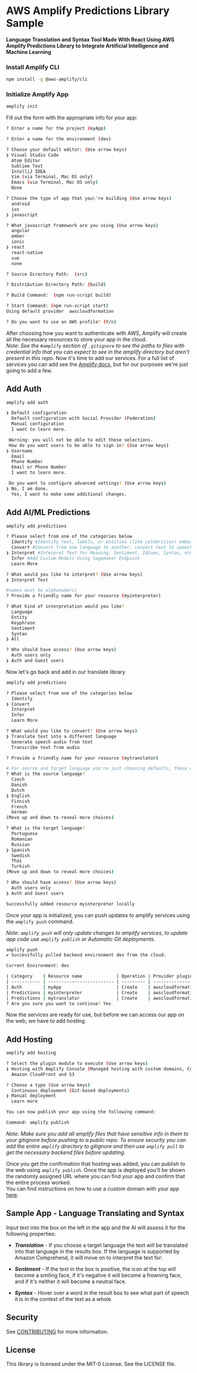 # AWS Amplify Predictions Library Sample 

**Language Translation and Syntax Tool Made With React Using AWS Amplify Predictions Library to Integrate Artificial Intelligence and Machine Learning**

### Install Amplify CLI
```bash
npm install -g @aws-amplify/cli
```

### Initialize Amplify App
```bash
amplify init
```
Fill out the form with the appropriate info for your app:
``` bash
? Enter a name for the project (myApp)  

? Enter a name for the environment (dev)   

? Choose your default editor: (Use arrow keys)
❯ Visual Studio Code 
  Atom Editor 
  Sublime Text 
  IntelliJ IDEA 
  Vim (via Terminal, Mac OS only) 
  Emacs (via Terminal, Mac OS only) 
  None  

? Choose the type of app that you\'re building (Use arrow keys)
  android 
  ios 
❯ javascript  

? What javascript framework are you using (Use arrow keys)
  angular 
  ember 
  ionic 
❯ react 
  react-native 
  vue 
  none  

? Source Directory Path:  (src) 

? Distribution Directory Path: (build) 

? Build Command:  (npm run-script build) 

? Start Command: (npm run-script start) 
Using default provider  awscloudformation

? Do you want to use an AWS profile? (Y/n) 
```
After choosing how you want to authenticate with AWS, Amplify will create all the necessary resources to store your app in the cloud.  
*Note: See the `#amplify` section of `.gitignore` to see the paths to files with credential info that you can expect to see in the amplify directory but aren't present in this repo.*   Now it's time to add our services. For a full list of services you can add see the [Amplify docs](https://docs.amplify.aws/), but for our purposes we're just going to add a few.

## Add Auth
```bash
amplify add auth

❯ Default configuration 
  Default configuration with Social Provider (Federation) 
  Manual configuration 
  I want to learn more. 

 Warning: you will not be able to edit these selections. 
 How do you want users to be able to sign in? (Use arrow keys)
❯ Username 
  Email 
  Phone Number 
  Email or Phone Number 
  I want to learn more. 

 Do you want to configure advanced settings? (Use arrow keys)
❯ No, I am done. 
  Yes, I want to make some additional changes. 
```

## Add AI/ML Predictions
```bash
amplify add predictions 

? Please select from one of the categories below 
  Identify #Identify text, labels, or entities (like celebrities) embedded within an image
  Convert #Convert from one language to another, convert text to speech, or convert speech to text
❯ Interpret #Interpret Text for Meaning, Sentiment, Idioms, Syntax, etc.
  Infer #Add Custom Models Using Sagemaker Endpoint 
  Learn More 

? What would you like to interpret? (Use arrow keys)
❯ Interpret Text 

#names must be alphanumeric
? Provide a friendly name for your resource (myinterpreter)

? What kind of interpretation would you like? 
  Language 
  Entity 
  Keyphrase 
  Sentiment 
  Syntax 
❯ All 

? Who should have access? (Use arrow keys)
  Auth users only 
❯ Auth and Guest users 
```
Now let's go back and add in our translate library

```bash
amplify add predictions

? Please select from one of the categories below 
  Identify 
❯ Convert 
  Interpret 
  Infer 
  Learn More 

? What would you like to convert? (Use arrow keys)
❯ Translate text into a different language 
  Generate speech audio from text 
  Transcribe text from audio 

? Provide a friendly name for your resource (mytranslator)

# For source and target language you're just choosing defaults, these can be overridden
? What is the source language? 
  Czech 
  Danish 
  Dutch 
❯ English 
  Finnish 
  French 
  German 
(Move up and down to reveal more choices)

? What is the target language? 
  Portuguese 
  Romanian 
  Russian 
❯ Spanish 
  Swedish 
  Thai 
  Turkish 
(Move up and down to reveal more choices)

? Who should have access? (Use arrow keys)
  Auth users only 
❯ Auth and Guest users 

Successfully added resource myinterpreter locally
```
Once your app is initialized, you can push updates to amplify services using the `amplify push` command.

*Note: `amplify push` will only update changes to amplify services, to update app code use `amplify publish` or Automatic Git deployments.*

```bash
amplify push
✔ Successfully pulled backend environment dev from the cloud.

Current Environment: dev

| Category    | Resource name             | Operation | Provider plugin   |
| ----------- | ------------------------- | --------- | ----------------- |
| Auth        | myApp                     | Create    | awscloudformation |
| Predictions | myinterpreter             | Create    | awscloudformation |
| Predictions | mytranslator              | Create    | awscloudformation |
? Are you sure you want to continue? Yes
```

Now the services are ready for use, but before we can access our app on the web, we have to add hosting.  

## Add Hosting
```bash
amplify add hosting

? Select the plugin module to execute (Use arrow keys)
❯ Hosting with Amplify Console (Managed hosting with custom domains, Continuous deployment) 
  Amazon CloudFront and S3 

? Choose a type (Use arrow keys)
  Continuous deployment (Git-based deployments) 
❯ Manual deployment 
  Learn more

You can now publish your app using the following command:

Command: amplify publish
```

*Note: Make sure you add all amplify files that have sensitive info in them to your gitignore before pushing to a public repo. To ensure security you can add the entire `amplify` directory to gitignore and then use `amplify pull` to get the necessary backend files before updating.*

Once you get the confirmation that hosting was added, you can publish to the web using `amplify publish`. Once the app is deployed you'll be shown the randomly assigned URL where you can find your app and confirm that the entire process worked.  
You can find instructions on how to use a custom domain with your app [here](https://docs.aws.amazon.com/amplify/latest/userguide/custom-domains.html).  

## Sample App - Language Translating and Syntax

Input text into the box on the left in the app and the AI will assess it for the following properties:

- ***Translation*** - If you choose a target language the text will be translated into that language in the results box. If the language is supported by Amazon Comprehend, it will move on to interpret the text for:

- ***Sentiment*** - If the text in the box is positive, the icon at the top will become a smiling face, if it's negative it will become a frowning face, and if it's neither it will become a neutral face.

- ***Syntax*** - Hover over a word in the result box to see what part of speech it is in the context of the text as a whole.

## Security

See [CONTRIBUTING](CONTRIBUTING.md#security-issue-notifications) for more information.

## License

This library is licensed under the MIT-0 License. See the LICENSE file.